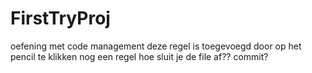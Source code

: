 # FirstTryProj
oefening met code management
deze regel is toegevoegd door op het pencil te klikken
nog een regel
hoe sluit je de file af?? commit?
